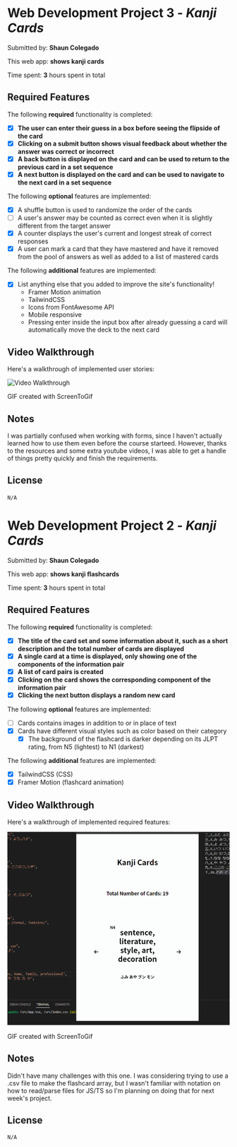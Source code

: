 ﻿# Web Development Project 3 - *Kanji Cards*

Submitted by: **Shaun Colegado**

This web app: **shows kanji cards**

Time spent: **3** hours spent in total

## Required Features

The following **required** functionality is completed:

- [X] **The user can enter their guess in a box before seeing the flipside of the card**
- [X] **Clicking on a submit button shows visual feedback about whether the answer was correct or incorrect**
- [X] **A back button is displayed on the card and can be used to return to the previous card in a set sequence**
- [X] **A next button is displayed on the card and can be used to navigate to the next card in a set sequence**

The following **optional** features are implemented:

- [X] A shuffle button is used to randomize the order of the cards
- [ ] A user's answer may be counted as correct even when it is slightly different from the target answer
- [X] A counter displays the user's current and longest streak of correct responses
- [X] A user can mark a card that they have mastered and have it removed from the pool of answers as well as added to a list of mastered cards

The following **additional** features are implemented:

* [X] List anything else that you added to improve the site's functionality!
  * Framer Motion animation
  * TailwindCSS
  * Icons from FontAwesome API
  * Mobile responsive
  * Pressing enter inside the input box after already guessing a card will automatically move the deck to the next card

## Video Walkthrough

Here's a walkthrough of implemented user stories:

<img src='src\assets\walkthrough2.gif' title='Video Walkthrough' width='' alt='Video Walkthrough' />

GIF created with ScreenToGif

## Notes

I was partially confused when working with forms, since I haven't actually learned how to use them even before the course starteed. However, thanks to the resources and some extra youtube videos, I was able to get a handle of things pretty quickly and finish the requirements. 

## License

    N/A




# Web Development Project 2 - *Kanji Cards*

Submitted by: **Shaun Colegado**

This web app: **shows kanji flashcards**

Time spent: **3** hours spent in total

## Required Features

The following **required** functionality is completed:

- [X] **The title of the card set and some information about it, such as a short description and the total number of cards are displayed**
- [X] **A single card at a time is displayed, only showing one of the components of the information pair**
- [X] **A list of card pairs is created**
- [X] **Clicking on the card shows the corresponding component of the information pair**
- [X] **Clicking the next button displays a random new card**

The following **optional** features are implemented:

- [ ] Cards contains images in addition to or in place of text
- [X] Cards have different visual styles such as color based on their category
  - [X] The background of the flashcard is darker depending on its JLPT rating, from N5 (lightest) to N1 (darkest)

The following **additional** features are implemented:

* [X] TailwindCSS (CSS)
* [X] Framer Motion (flashcard animation)

## Video Walkthrough

Here's a walkthrough of implemented required features:

<img src='src\assets\walkthrough.gif' title='Video Walkthrough' width='600px' alt='Video Walkthrough' />

GIF created with ScreenToGif  

## Notes

Didn't have many challenges with this one. I was considering trying to use a .csv file to make the flashcard array, but I wasn't familiar with notation on how to read/parse files for JS/TS so I'm planning on doing that for next week's project.

## License
    N/A

